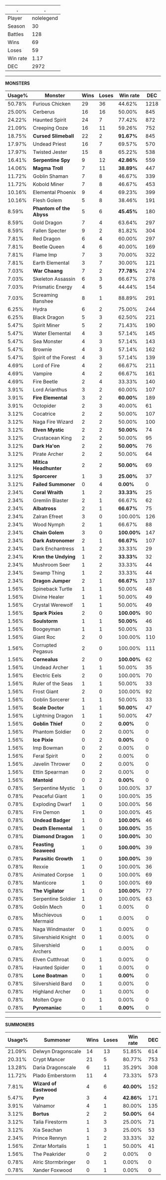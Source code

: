 .|.
|-|-
Player|nolelegend
Season|30
Battles|128
Wins|69
Loses|59
Win rate|1.17
DEC|2972

---
**MONSTERS**

Usage%|Monster|Wins|Loses|Win rate|DEC|
-|-|-|-|-|-|
50.78%|Furious Chicken|29|36|44.62%|1218|
25.00%|Cerberus|16|16|50.00%|845|
24.22%|Haunted Spirit|24|7|77.42%|872|
21.09%|Creeping Ooze|16|11|59.26%|752|
18.75%|**Cursed Slimeball**|22|2|**91.67%**|845|
17.97%|Undead Priest|16|7|69.57%|570|
17.97%|Twisted Jester|15|8|65.22%|538|
16.41%|**Serpentine Spy**|9|12|**42.86%**|559|
14.06%|**Magma Troll**|7|11|**38.89%**|447|
11.72%|Goblin Shaman|7|8|46.67%|339|
11.72%|Kobold Miner|7|8|46.67%|453|
10.16%|Elemental Phoenix|9|4|69.23%|399|
10.16%|Flesh Golem|5|8|38.46%|191|
8.59%|**Phantom of the Abyss**|5|6|**45.45%**|180|
8.59%|Gold Dragon|7|4|63.64%|297|
8.59%|Fallen Specter|9|2|81.82%|304|
7.81%|Red Dragon|6|4|60.00%|297|
7.81%|Beetle Queen|4|6|40.00%|169|
7.81%|Flame Imp|7|3|70.00%|322|
7.81%|Earth Elemental|3|7|30.00%|121|
7.03%|**War Chaang**|7|2|**77.78%**|274|
7.03%|Skeleton Assassin|6|3|66.67%|278|
7.03%|Prismatic Energy|4|5|44.44%|154|
7.03%|Screaming Banshee|8|1|88.89%|291|
6.25%|Hydra|6|2|75.00%|244|
6.25%|Black Dragon|5|3|62.50%|221|
5.47%|Spirit Miner|5|2|71.43%|190|
5.47%|Water Elemental|4|3|57.14%|145|
5.47%|Sea Monster|4|3|57.14%|143|
5.47%|Brownie|4|3|57.14%|162|
5.47%|Spirit of the Forest|4|3|57.14%|139|
4.69%|Lord of Fire|4|2|66.67%|211|
4.69%|Vampire|4|2|66.67%|161|
4.69%|Fire Beetle|2|4|33.33%|140|
3.91%|Lord Arianthus|3|2|60.00%|107|
3.91%|**Fire Elemental**|3|2|**60.00%**|189|
3.91%|Octopider|2|3|40.00%|61|
3.12%|Cocatrice|2|2|50.00%|107|
3.12%|Naga Fire Wizard|2|2|50.00%|100|
3.12%|**Elven Mystic**|2|2|**50.00%**|74|
3.12%|Crustacean King|2|2|50.00%|95|
3.12%|**Dark Ha'on**|2|2|**50.00%**|76|
3.12%|Pirate Archer|2|2|50.00%|64|
3.12%|**Mitica Headhunter**|2|2|**50.00%**|69|
3.12%|**Sporcerer**|1|3|**25.00%**|37|
3.12%|**Failed Summoner**|0|4|**0.00%**|0|
2.34%|**Coral Wraith**|1|2|**33.33%**|25|
2.34%|Gremlin Blaster|2|1|66.67%|62|
2.34%|**Albatross**|2|1|**66.67%**|75|
2.34%|Zalran Efreet|3|0|100.00%|126|
2.34%|Wood Nymph|2|1|66.67%|88|
2.34%|**Chain Golem**|3|0|**100.00%**|147|
2.34%|**Dark Astronomer**|2|1|**66.67%**|107|
2.34%|Dark Enchantress|1|2|33.33%|29|
2.34%|**Kron the Undying**|1|2|**33.33%**|32|
2.34%|Mushroom Seer|1|2|33.33%|44|
2.34%|Swamp Thing|1|2|33.33%|44|
2.34%|**Dragon Jumper**|2|1|**66.67%**|137|
1.56%|Spineback Turtle|1|1|50.00%|48|
1.56%|Divine Healer|1|1|50.00%|49|
1.56%|Crystal Werewolf|1|1|50.00%|49|
1.56%|**Spark Pixies**|2|0|**100.00%**|90|
1.56%|**Soulstorm**|1|1|**50.00%**|46|
1.56%|Boogeyman|1|1|50.00%|33|
1.56%|Giant Roc|2|0|100.00%|110|
1.56%|Corrupted Pegasus|2|0|100.00%|111|
1.56%|**Cornealus**|2|0|**100.00%**|62|
1.56%|Undead Archer|1|1|50.00%|35|
1.56%|Electric Eels|2|0|100.00%|70|
1.56%|Ruler of the Seas|1|1|50.00%|33|
1.56%|Frost Giant|2|0|100.00%|92|
1.56%|Goblin Sorcerer|1|1|50.00%|33|
1.56%|**Scale Doctor**|1|1|**50.00%**|47|
1.56%|Lightning Dragon|1|1|50.00%|47|
1.56%|**Goblin Thief**|0|2|**0.00%**|0|
1.56%|Phantom Soldier|0|2|0.00%|0|
1.56%|**Ice Pixie**|0|2|**0.00%**|0|
1.56%|Imp Bowman|0|2|0.00%|0|
1.56%|Feral Spirit|0|2|0.00%|0|
1.56%|Javelin Thrower|0|2|0.00%|0|
1.56%|Ettin Spearman|0|2|0.00%|0|
1.56%|**Mantoid**|0|2|**0.00%**|0|
0.78%|Serpentine Mystic|1|0|100.00%|37|
0.78%|Peaceful Giant|1|0|100.00%|35|
0.78%|Exploding Dwarf|1|0|100.00%|56|
0.78%|Fire Demon|1|0|100.00%|45|
0.78%|**Undead Badger**|1|0|**100.00%**|46|
0.78%|**Death Elemental**|1|0|**100.00%**|35|
0.78%|**Diamond Dragon**|1|0|**100.00%**|30|
0.78%|**Feasting Seaweed**|1|0|**100.00%**|39|
0.78%|**Parasitic Growth**|1|0|**100.00%**|39|
0.78%|Rexxie|1|0|100.00%|36|
0.78%|Animated Corpse|1|0|100.00%|69|
0.78%|Manticore|1|0|100.00%|69|
0.78%|**The Vigilator**|1|0|**100.00%**|77|
0.78%|Serpentine Soldier|1|0|100.00%|63|
0.78%|Goblin Mech|0|1|0.00%|0|
0.78%|Mischievous Mermaid|0|1|0.00%|0|
0.78%|Naga Windmaster|0|1|0.00%|0|
0.78%|Silvershield Knight|0|1|0.00%|0|
0.78%|Silvershield Archers|0|1|0.00%|0|
0.78%|Elven Cutthroat|0|1|0.00%|0|
0.78%|Haunted Spider|0|1|0.00%|0|
0.78%|**Lone Boatman**|0|1|**0.00%**|0|
0.78%|Silvershield Bard|0|1|0.00%|0|
0.78%|Highland Archer|0|1|0.00%|0|
0.78%|Molten Ogre|0|1|0.00%|0|
0.78%|**Pyromaniac**|0|1|**0.00%**|0|

---
**SUMMONERS**

Usage%|Summoner|Wins|Loses|Win rate|DEC|
-|-|-|-|-|-|
21.09%|Delwyn Dragonscale|14|13|51.85%|614|
20.31%|Crypt Mancer|21|5|80.77%|753|
13.28%|Daria Dragonscale|6|11|35.29%|308|
11.72%|Plado Emberstorm|11|4|73.33%|573|
7.81%|**Wizard of Eastwood**|4|6|**40.00%**|152|
5.47%|**Pyre**|3|4|**42.86%**|171|
3.91%|Valnamor|4|1|80.00%|135|
3.12%|**Bortus**|2|2|**50.00%**|64|
3.12%|Talia Firestorm|1|3|25.00%|71|
3.12%|Xia Seachan|1|3|25.00%|53|
2.34%|Prince Rennyn|1|2|33.33%|32|
1.56%|Zintar Mortalis|1|1|50.00%|41|
1.56%|The Peakrider|0|2|0.00%|0|
0.78%|Alric Stormbringer|0|1|0.00%|0|
0.78%|Xander Foxwood|0|1|0.00%|0|
